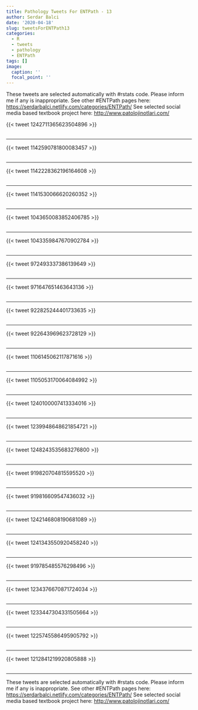 ```yaml
---
title: Pathology Tweets For ENTPath - 13
author: Serdar Balci
date: '2020-04-18'
slug: tweetsForENTPath13
categories:
  - R
  - tweets
  - pathology
  - ENTPath
tags: []
image:
  caption: ''
  focal_point: ''
---
```



These tweets are selected automatically with #rstats code. Please inform me if any is inappropriate.
See other #ENTPath pages here: https://serdarbalci.netlify.com/categories/ENTPath/ 
See selected social media based textbook project here: http://www.patolojinotlari.com/

{{< tweet 1242711365623504896 >}}
<br>
<br>
<hr>
{{< tweet 1142590781800083457 >}}
<br>
<br>
<hr>
{{< tweet 1142228362196164608 >}}
<br>
<br>
<hr>
{{< tweet 1141530066620260352 >}}
<br>
<br>
<hr>
{{< tweet 1043650083852406785 >}}
<br>
<br>
<hr>
{{< tweet 1043359847670902784 >}}
<br>
<br>
<hr>
{{< tweet 972493337386139649 >}}
<br>
<br>
<hr>
{{< tweet 971647651463643136 >}}
<br>
<br>
<hr>
{{< tweet 922825244401733635 >}}
<br>
<br>
<hr>
{{< tweet 922643969623728129 >}}
<br>
<br>
<hr>
{{< tweet 1106145062117871616 >}}
<br>
<br>
<hr>
{{< tweet 1105053170064084992 >}}
<br>
<br>
<hr>
{{< tweet 1240100007413334016 >}}
<br>
<br>
<hr>
{{< tweet 1239948648621854721 >}}
<br>
<br>
<hr>
{{< tweet 1248243535683276800 >}}
<br>
<br>
<hr>
{{< tweet 919820704815595520 >}}
<br>
<br>
<hr>
{{< tweet 919816609547436032 >}}
<br>
<br>
<hr>
{{< tweet 1242146808190681089 >}}
<br>
<br>
<hr>
{{< tweet 1241343550920458240 >}}
<br>
<br>
<hr>
{{< tweet 919785485576298496 >}}
<br>
<br>
<hr>
{{< tweet 1234376670871724034 >}}
<br>
<br>
<hr>
{{< tweet 1233447304331505664 >}}
<br>
<br>
<hr>
{{< tweet 1225745586495905792 >}}
<br>
<br>
<hr>
{{< tweet 1212841219920805888 >}}
<br>
<br>
<hr>


These tweets are selected automatically with #rstats code. Please inform me if any is inappropriate.
See other #ENTPath pages here: https://serdarbalci.netlify.com/categories/ENTPath/ 
See selected social media based textbook project here: http://www.patolojinotlari.com/
